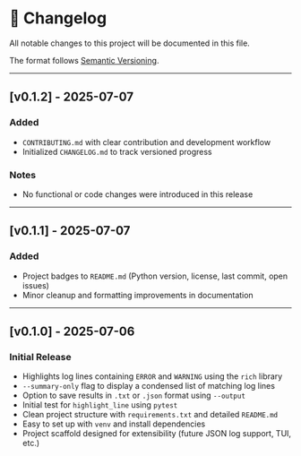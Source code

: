 # 📜 Changelog

All notable changes to this project will be documented in this file.

The format follows [Semantic Versioning](https://semver.org/).

---

## [v0.1.2] - 2025-07-07
### Added
- `CONTRIBUTING.md` with clear contribution and development workflow
- Initialized `CHANGELOG.md` to track versioned progress

### Notes
- No functional or code changes were introduced in this release

---

## [v0.1.1] - 2025-07-07
### Added
- Project badges to `README.md` (Python version, license, last commit, open issues)
- Minor cleanup and formatting improvements in documentation

---

## [v0.1.0] - 2025-07-06
### Initial Release
- Highlights log lines containing `ERROR` and `WARNING` using the `rich` library
- `--summary-only` flag to display a condensed list of matching log lines
- Option to save results in `.txt` or `.json` format using `--output`
- Initial test for `highlight_line` using `pytest`
- Clean project structure with `requirements.txt` and detailed `README.md`
- Easy to set up with `venv` and install dependencies
- Project scaffold designed for extensibility (future JSON log support, TUI, etc.)